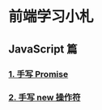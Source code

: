 # 前端学习小札

## JavaScript 篇

### [1. 手写 Promise](https://github.com/kabulore/daydayup/tree/master/src/1.%E6%89%8B%E5%86%99Promise)

### [2. 手写 new 操作符](https://github.com/kabulore/daydayup/tree/master/src/2.%E6%89%8B%E5%86%99new%E6%93%8D%E4%BD%9C%E7%AC%A6)
